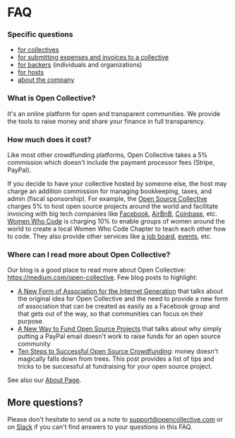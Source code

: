 # FAQ

### Specific questions

- [for collectives](collectives)
- [for submitting expenses and invoices to a collective](expenses)
- [for backers](backers) (individuals and organizations)
- [for hosts](hosts)
- [about the company](about)

### What is Open Collective?

It's an online platform for open and transparent communities. We provide the tools to raise money and share your finance in full transparency.

### How much does it cost?

Like most other crowdfunding platforms, Open Collective takes a 5% commission which doesn't include the payment processor fees (Stripe, PayPal).

If you decide to have your collective hosted by someone else, the host may charge an addition commission for managing bookkeeping, taxes, and admin (fiscal sponsorship). For example, the [Open Source Collective](https://opencollective.com/opensource) charges 5% to host open source projects around the world and facilitate invoicing with big tech companies like [Facebook](https://opencollective.com/fbopensource), [AirBnB](https://opencollective.com/airbnb), [Coinbase](https://opencollective.com/coinbase), etc.
[Women Who Code](https://opencollective.com/wwcode) is charging 10% to enable groups of women around the world to create a local Women Who Code Chapter to teach each other how to code. They also provide other services like [a job board](https://www.womenwhocode.com/jobs), [events](https://www.womenwhocode.com/events), etc.

### Where can I read more about Open Collective?

Our blog is a good place to read more about Open Collective: <https://medium.com/open-collective>.
Few blog posts to highlight:

- [A New Form of Association for the Internet Generation](https://medium.com/open-collective/a-new-form-of-association-for-the-internet-generation-part-1-6d6c4f5dd27f#.bupyo3bl3) that talks about the original idea for Open Collective and the need to provide a new form of association that can be created as easily as a Facebook group and that gets out of the way, so that communities can focus on their purpose.
- [A New Way to Fund Open Source Projects](https://medium.com/open-collective/a-new-way-to-fund-open-source-projects-91a51b1b7aac#.ky05pse2h) that talks about why simply putting a PayPal email doesn't work to raise funds for an open source community
- [Ten Steps to Successful Open Source Crowdfunding](https://medium.com/open-collective/ten-steps-to-successful-open-source-crowdfunding-fa2b43e82687): money doesn't magically falls down from trees. This post provides a list of tips and tricks to be successful at fundraising for your open source project.

See also our [About Page](https://opencollective.com/about).

## More questions?

Please don't hesitate to send us a note to support@opencollective.com or on [Slack](https://slack.opencollective.com) if you can't find answers to your questions in this FAQ.
